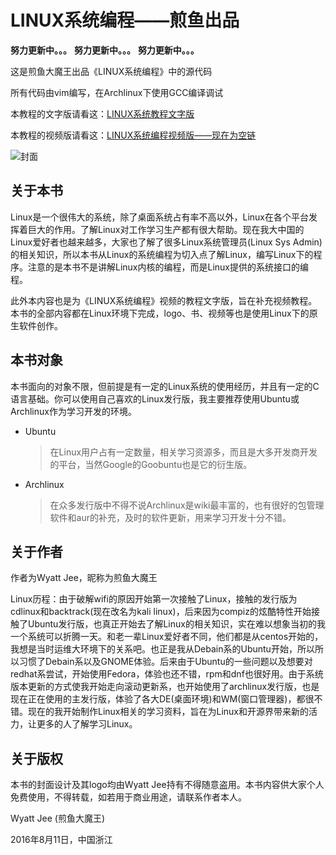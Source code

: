 # LINUX系统编程——煎鱼出品

**努力更新中。。。**
**努力更新中。。。**
**努力更新中。。。**

这是煎鱼大魔王出品《LINUX系统编程》中的源代码

所有代码由vim编写，在Archlinux下使用GCC编译调试

本教程的文字版请看这：[LINUX系统教程文字版](https://wyattjee.gitbooks.io/linux-os-programming/content/)

本教程的视频版请看这：[LINUX系统编程视频版——现在为空链]()

![封面](https://github.com/wyattjee/linux-os-programming/blob/master/assets/cover.png)

## 关于本书

Linux是一个很伟大的系统，除了桌面系统占有率不高以外，Linux在各个平台发挥着巨大的作用。了解Linux对工作学习生产都有很大帮助。现在我大中国的Linux爱好者也越来越多，大家也了解了很多Linux系统管理员\(Linux
Sys
Admin\)的相关知识，所以本书从Linux的系统编程为切入点了解Linux，编写Linux下的程序。注意的是本书不是讲解Linux内核的编程，而是Linux提供的系统接口的编程。

此外本内容也是为《LINUX系统编程》视频的教程文字版，旨在补充视频教程。本书的全部内容都在Linux环境下完成，logo、书、视频等也是使用Linux下的原生软件创作。

## 本书对象
本书面向的对象不限，但前提是有一定的Linux系统的使用经历，并且有一定的C语言基础。你可以使用自己喜欢的Linux发行版，我主要推荐使用Ubuntu或Archlinux作为学习开发的环境。
* Ubuntu

   > 在Linux用户占有一定数量，相关学习资源多，而且是大多开发商开发的平台，当然Google的Goobuntu也是它的衍生版。

* Archlinux

   > 在众多发行版中不得不说Archlinux是wiki最丰富的，也有很好的包管理软件和aur的补充，及时的软件更新，用来学习开发十分不错。

## 关于作者

作者为Wyatt Jee，昵称为煎鱼大魔王

Linux历程：由于破解wifi的原因开始第一次接触了Linux，接触的发行版为cdlinux和backtrack\(现在改名为kali
linux\)，后来因为compiz的炫酷特性开始接触了Ubuntu发行版，也真正开始去了解Linux的相关知识，实在难以想象当初的我一个系统可以折腾一天。和老一辈Linux爱好者不同，他们都是从centos开始的，我想是当时运维大环境下的关系吧。也正是我从Debain系的Ubuntu开始，所以所以习惯了Debain系以及GNOME体验。后来由于Ubuntu的一些问题以及想要对redhat系尝试，开始使用Fedora，体验也还不错，rpm和dnf也很好用。由于系统版本更新的方式使我开始走向滚动更新系，也开始使用了archlinux发行版，也是现在正在使用的主发行版，体验了各大DE\(桌面环境\)和WM\(窗口管理器\)，都很不错。现在的我开始制作Linux相关的学习资料，旨在为Linux和开源界带来新的活力，让更多的人了解学习Linux。

## 关于版权

本书的封面设计及其logo均由Wyatt
Jee持有不得随意盗用。本书内容供大家个人免费使用，不得转载，如若用于商业用途，请联系作者本人。

Wyatt Jee (煎鱼大魔王)

2016年8月11日，中国浙江
